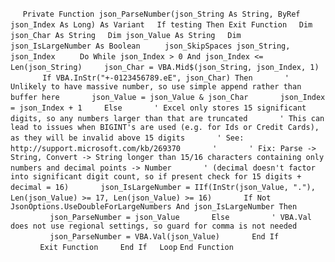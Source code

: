 &nbsp;&nbsp;&nbsp;&nbsp;
`Private Function json_ParseNumber(json_String As String, ByRef json_Index As Long) As Variant`
&nbsp;&nbsp;&nbsp;&nbsp;`If testing Then Exit Function`
&nbsp;&nbsp;&nbsp;&nbsp;`Dim json_Char As String`
&nbsp;&nbsp;&nbsp;&nbsp;`Dim json_Value As String`
&nbsp;&nbsp;&nbsp;&nbsp;`Dim json_IsLargeNumber As Boolean`
&nbsp;&nbsp;&nbsp;&nbsp;
&nbsp;&nbsp;&nbsp;&nbsp;`json_SkipSpaces json_String, json_Index`
&nbsp;&nbsp;&nbsp;&nbsp;
&nbsp;&nbsp;&nbsp;&nbsp;`Do While json_Index > 0 And json_Index <= Len(json_String)`
&nbsp;&nbsp;&nbsp;&nbsp;&nbsp;&nbsp;&nbsp;&nbsp;`json_Char = VBA.Mid$(json_String, json_Index, 1)`
&nbsp;&nbsp;&nbsp;&nbsp;
&nbsp;&nbsp;&nbsp;&nbsp;&nbsp;&nbsp;&nbsp;&nbsp;`If VBA.InStr("+-0123456789.eE", json_Char) Then`
&nbsp;&nbsp;&nbsp;&nbsp;&nbsp;&nbsp;&nbsp;&nbsp;&nbsp;&nbsp;&nbsp;&nbsp;`' Unlikely to have massive number, so use simple append rather than buffer here`
&nbsp;&nbsp;&nbsp;&nbsp;&nbsp;&nbsp;&nbsp;&nbsp;&nbsp;&nbsp;&nbsp;&nbsp;`json_Value = json_Value & json_Char`
&nbsp;&nbsp;&nbsp;&nbsp;&nbsp;&nbsp;&nbsp;&nbsp;&nbsp;&nbsp;&nbsp;&nbsp;`json_Index = json_Index + 1`
&nbsp;&nbsp;&nbsp;&nbsp;&nbsp;&nbsp;&nbsp;&nbsp;`Else`
&nbsp;&nbsp;&nbsp;&nbsp;&nbsp;&nbsp;&nbsp;&nbsp;&nbsp;&nbsp;&nbsp;&nbsp;`' Excel only stores 15 significant digits, so any numbers larger than that are truncated`
&nbsp;&nbsp;&nbsp;&nbsp;&nbsp;&nbsp;&nbsp;&nbsp;&nbsp;&nbsp;&nbsp;&nbsp;`' This can lead to issues when BIGINT's are used (e.g. for Ids or Credit Cards), as they will be invalid above 15 digits`
&nbsp;&nbsp;&nbsp;&nbsp;&nbsp;&nbsp;&nbsp;&nbsp;&nbsp;&nbsp;&nbsp;&nbsp;`' See: http://support.microsoft.com/kb/269370`
&nbsp;&nbsp;&nbsp;&nbsp;&nbsp;&nbsp;&nbsp;&nbsp;&nbsp;&nbsp;&nbsp;&nbsp;`'`
&nbsp;&nbsp;&nbsp;&nbsp;&nbsp;&nbsp;&nbsp;&nbsp;&nbsp;&nbsp;&nbsp;&nbsp;`' Fix: Parse -> String, Convert -> String longer than 15/16 characters containing only numbers and decimal points -> Number`
&nbsp;&nbsp;&nbsp;&nbsp;&nbsp;&nbsp;&nbsp;&nbsp;&nbsp;&nbsp;&nbsp;&nbsp;`' (decimal doesn't factor into significant digit count, so if present check for 15 digits + decimal = 16)`
&nbsp;&nbsp;&nbsp;&nbsp;&nbsp;&nbsp;&nbsp;&nbsp;&nbsp;&nbsp;&nbsp;&nbsp;`json_IsLargeNumber = IIf(InStr(json_Value, "."), Len(json_Value) >= 17, Len(json_Value) >= 16)`
&nbsp;&nbsp;&nbsp;&nbsp;&nbsp;&nbsp;&nbsp;&nbsp;&nbsp;&nbsp;&nbsp;&nbsp;`If Not JsonOptions.UseDoubleForLargeNumbers And json_IsLargeNumber Then`
&nbsp;&nbsp;&nbsp;&nbsp;&nbsp;&nbsp;&nbsp;&nbsp;&nbsp;&nbsp;&nbsp;&nbsp;&nbsp;&nbsp;&nbsp;&nbsp;`json_ParseNumber = json_Value`
&nbsp;&nbsp;&nbsp;&nbsp;&nbsp;&nbsp;&nbsp;&nbsp;&nbsp;&nbsp;&nbsp;&nbsp;`Else`
&nbsp;&nbsp;&nbsp;&nbsp;&nbsp;&nbsp;&nbsp;&nbsp;&nbsp;&nbsp;&nbsp;&nbsp;&nbsp;&nbsp;&nbsp;&nbsp;`' VBA.Val does not use regional settings, so guard for comma is not needed`
&nbsp;&nbsp;&nbsp;&nbsp;&nbsp;&nbsp;&nbsp;&nbsp;&nbsp;&nbsp;&nbsp;&nbsp;&nbsp;&nbsp;&nbsp;&nbsp;`json_ParseNumber = VBA.Val(json_Value)`
&nbsp;&nbsp;&nbsp;&nbsp;&nbsp;&nbsp;&nbsp;&nbsp;&nbsp;&nbsp;&nbsp;&nbsp;`End If`
&nbsp;&nbsp;&nbsp;&nbsp;&nbsp;&nbsp;&nbsp;&nbsp;&nbsp;&nbsp;&nbsp;&nbsp;`Exit Function`
&nbsp;&nbsp;&nbsp;&nbsp;&nbsp;&nbsp;&nbsp;&nbsp;`End If`
&nbsp;&nbsp;&nbsp;&nbsp;`Loop`
`End Function`

